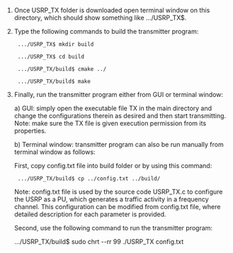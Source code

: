 1) Once USRP_TX folder is downloaded open terminal window on this directory, which should show something like .../USRP_TX$.
2) Type the following commands to build the transmitter program:

        .../USRP_TX$ mkdir build

        .../USRP_TX$ cd build

        .../USRP_TX/build$ cmake ../

        .../USRP_TX/build$ make

3) Finally, run the transmitter program either from GUI or terminal window:

     a) GUI: simply open the executable file TX in the main directory and change the configurations therein as desired and then start transmitting.
     Note: make sure the TX file is given execution permission from its properties.
     
     b) Terminal window: transmitter program can also be run manually from terminal window as follows:
     
     First, copy config.txt file into build folder or by using this command:
     
        .../USRP_TX/build$ cp ../config.txt ../build/
     
     Note: config.txt file is used by the source code USRP_TX.c to configure the USRP as a PU, which generates a traffic activity in a frequency channel. This configuration can be modified from config.txt file, where detailed description for each parameter is provided.

     Second, use the following command to run the transmitter program:

     .../USRP_TX/build$ sudo chrt --rr 99 ./USRP_TX config.txt


